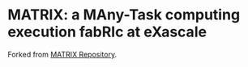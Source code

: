 # MATRIX: a MAny-Task computing execution fabRIc at eXascale

Forked from [MATRIX Repository](https://github.com/kwangiit/matrix_v2).
